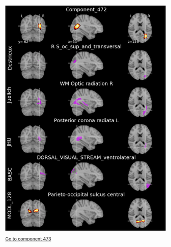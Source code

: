 


![472](preliminary/472.jpg "Component 472")

[Go to component 473](https://parietal-inria.github.io/MODL_atlas/512/473 "Component 473")